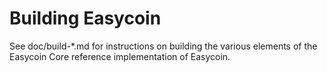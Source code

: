 Building Easycoin
================

See doc/build-*.md for instructions on building the various
elements of the Easycoin Core reference implementation of Easycoin.
